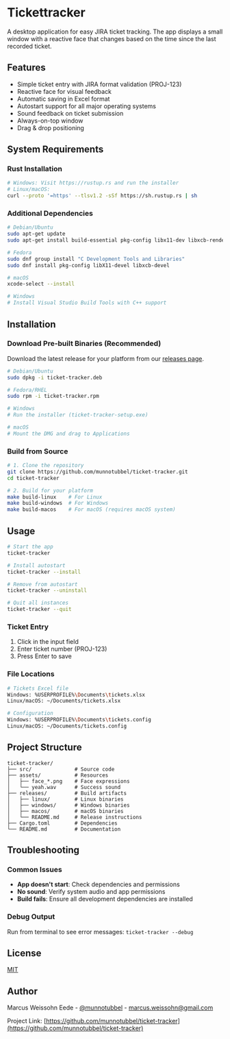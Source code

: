 # Tickettracker

A desktop application for easy JIRA ticket tracking. The app displays a small window with a reactive face that changes based on the time since the last recorded ticket.

## Features

- Simple ticket entry with JIRA format validation (PROJ-123)
- Reactive face for visual feedback
- Automatic saving in Excel format
- Autostart support for all major operating systems
- Sound feedback on ticket submission
- Always-on-top window
- Drag & drop positioning

## System Requirements

### Rust Installation

```bash
# Windows: Visit https://rustup.rs and run the installer
# Linux/macOS:
curl --proto '=https' --tlsv1.2 -sSf https://sh.rustup.rs | sh
```

### Additional Dependencies

```bash
# Debian/Ubuntu
sudo apt-get update
sudo apt-get install build-essential pkg-config libx11-dev libxcb-render0-dev libxcb-shape0-dev libxcb-xfixes0-dev

# Fedora
sudo dnf group install "C Development Tools and Libraries"
sudo dnf install pkg-config libX11-devel libxcb-devel

# macOS
xcode-select --install

# Windows
# Install Visual Studio Build Tools with C++ support
```

## Installation

### Download Pre-built Binaries (Recommended)

Download the latest release for your platform from our [releases page](https://github.com/munnotubbel/ticket-tracker/releases).

```bash
# Debian/Ubuntu
sudo dpkg -i ticket-tracker.deb

# Fedora/RHEL
sudo rpm -i ticket-tracker.rpm

# Windows
# Run the installer (ticket-tracker-setup.exe)

# macOS
# Mount the DMG and drag to Applications
```

### Build from Source

```bash
# 1. Clone the repository
git clone https://github.com/munnotubbel/ticket-tracker.git
cd ticket-tracker

# 2. Build for your platform
make build-linux    # For Linux
make build-windows  # For Windows
make build-macos    # For macOS (requires macOS system)
```

## Usage

```bash
# Start the app
ticket-tracker

# Install autostart
ticket-tracker --install

# Remove from autostart
ticket-tracker --uninstall

# Quit all instances
ticket-tracker --quit
```

### Ticket Entry
1. Click in the input field
2. Enter ticket number (PROJ-123)
3. Press Enter to save

### File Locations

```bash
# Tickets Excel file
Windows: %USERPROFILE%\Documents\tickets.xlsx
Linux/macOS: ~/Documents/tickets.xlsx

# Configuration
Windows: %USERPROFILE%\Documents\tickets.config
Linux/macOS: ~/Documents/tickets.config
```

## Project Structure
```tree 
ticket-tracker/
├── src/              # Source code
├── assets/           # Resources
│   ├── face_*.png    # Face expressions
│   └── yeah.wav      # Success sound
├── releases/         # Build artifacts
│   ├── linux/        # Linux binaries
│   ├── windows/      # Windows binaries
│   ├── macos/        # macOS binaries
│   └── README.md     # Release instructions
├── Cargo.toml        # Dependencies
└── README.md         # Documentation
```

## Troubleshooting

### Common Issues
- **App doesn't start**: Check dependencies and permissions
- **No sound**: Verify system audio and app permissions
- **Build fails**: Ensure all development dependencies are installed

### Debug Output
Run from terminal to see error messages: `ticket-tracker --debug`

## License

[MIT](LICENSE)

## Author

Marcus Weissohn Eede - [@munnotubbel](https://twitter.com/munnotubbel) - marcus.weissohn@gmail.com

Project Link: [https://github.com/munnotubbel/ticket-tracker](https://github.com/munnotubbel/ticket-tracker)


